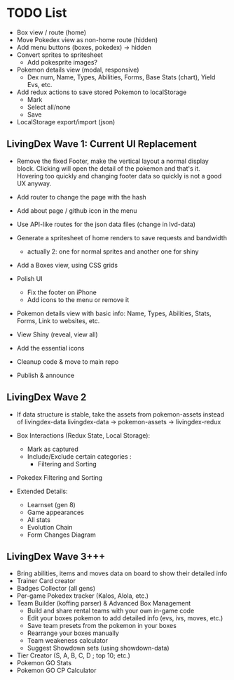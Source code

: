 # TODO List

- Box view / route (home)
- Move Pokedex view as non-home route (hidden)
- Add menu buttons (boxes, pokedex) -> hidden
- Convert sprites to spritesheet
  - Add pokesprite images?
- Pokemon details view (modal, responsive)
  - Dex num, Name, Types, Abilities, Forms, Base Stats (chart), Yield Evs, etc.
- Add redux actions to save stored Pokemon to localStorage
  - Mark
  - Select all/none
  - Save
- LocalStorage export/import (json)

## LivingDex Wave 1: Current UI Replacement
- Remove the fixed Footer, make the vertical layout a normal display block. 
Clicking will open the detail of the pokemon and that's it. 
Hovering too quickly and changing footer data so quickly is not a good UX anyway.
	
- Add router to change the page with the hash
- Add about page / github icon in the menu
- Use API-like routes for the json data files (change in lvd-data)
- Generate a spritesheet of home renders to save requests and bandwidth
    - actually 2: one for normal sprites and another one for shiny
- Add a Boxes view, using CSS grids
- Polish UI
    - Fix the footer on iPhone
    - Add icons to the menu or remove it
- Pokemon details view with basic info: Name, Types, Abilities, Stats, Forms, Link to websites, etc.
- View Shiny (reveal, view all)
- Add the essential icons
- Cleanup code & move to main repo
- Publish & announce


## LivingDex Wave 2
- If data structure is stable, take the assets from pokemon-assets instead of livingdex-data
	livingdex-data -> pokemon-assets -> livingdex-redux

- Box Interactions (Redux State, Local Storage):
    - Mark as captured
    - Include/Exclude certain categories :
        - Filtering and Sorting
    
- Pokedex Filtering and Sorting
- Extended Details:
    - Learnset (gen 8)
    - Game appearances
    - All stats
    - Evolution Chain
    - Form Changes Diagram


## LivingDex Wave 3+++

- Bring abilities, items and moves data on board to show their detailed info
- Trainer Card creator
- Badges Collector (all gens)
- Per-game Pokedex tracker (Kalos, Alola, etc.)
- Team Builder (koffing parser) & Advanced Box Management
  - Build and share rental teams with your own in-game code
  - Edit your boxes pokemon to add detailed info (evs, ivs, moves, etc.)
  - Save team presets from the pokemon in your boxes
  - Rearrange your boxes manually
  - Team weakeness calculator
  - Suggest Showdown sets (using showdown-data)  
- Tier Creator (S, A, B, C, D ; top 10; etc.)
- Pokemon GO Stats
- Pokemon GO CP Calculator
